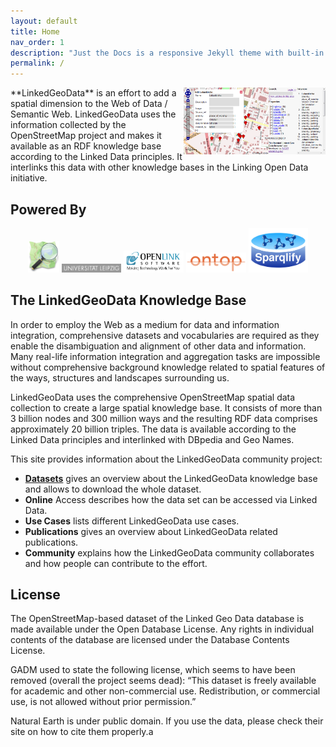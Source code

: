 ```yaml
---
layout: default
title: Home
nav_order: 1
description: "Just the Docs is a responsive Jekyll theme with built-in search that is easily customizable and hosted on GitHub Pages."
permalink: /
---
```


<img align="right" width="45%" src="docs/assets/images/linkedgeodatabrowser.png">
**LinkedGeoData** is an effort to add a spatial dimension to the Web of Data / Semantic Web. LinkedGeoData uses the information collected by the OpenStreetMap project and makes it available as an RDF knowledge base according to the Linked Data principles. It interlinks this data with other knowledge bases in the Linking Open Data initiative.

## Powered By

<p align="center" style="width: 100%">
  <a href="https://www.openstreetmap.org"><img alt="OpenStreetMap" src="docs/assets/images/240px-public-images-osm_logo.png" width="50px"></a>
  <a href="https://www.uni-leipzig.de/"><img alt="University of Leipzig" src="docs/assets/images/logo_leipzig.gif" width="19%"></a>
  <a href="https://virtuoso.openlinksw.com/"><img alt="Virtuoso" src="docs/assets/images/openlinklogo_wstrap_190x70.png" width="19%"></a>
  <a href="https://ontop-vkg.org/"><img alt="Ontop" src="docs/assets/images/ontop-logo.png" width="19%"></a>
  <a href="https://github.com/SmartDataAnalytics/Sparqlify"><img alt="Sparqlify" src="docs/assets/images/sparqlify-logo.png" width="19%"></a>
</p>


## The LinkedGeoData Knowledge Base
In order to employ the Web as a medium for data and information integration, comprehensive datasets and vocabularies are required as they enable the disambiguation and alignment of other data and information. Many real-life information integration and aggregation tasks are impossible without comprehensive background knowledge related to spatial features of the ways, structures and landscapes surrounding us.

LinkedGeoData uses the comprehensive OpenStreetMap spatial data collection to create a large spatial knowledge base. It consists of more than 3 billion nodes and 300 million ways and the resulting RDF data comprises approximately 20 billion triples. The data is available according to the Linked Data principles and interlinked with DBpedia and Geo Names.


This site provides information about the LinkedGeoData community project:

* **[Datasets](docs/downloads)** gives an overview about the LinkedGeoData knowledge base and allows to download the whole dataset.
* **Online** Access describes how the data set can be accessed via Linked Data.
* **Use Cases** lists different LinkedGeoData use cases.
* **Publications** gives an overview about LinkedGeoData related publications.
* **Community** explains how the LinkedGeoData community collaborates and how people can contribute to the effort.

## License

 The OpenStreetMap-based dataset of the Linked Geo Data database is made available under the Open Database License. Any rights in individual contents of the database are licensed under the Database Contents License.

GADM used to state the following license, which seems to have been removed (overall the project seems dead): “This dataset is freely available for academic and other non-commercial use. Redistribution, or commercial use, is not allowed without prior permission.”

Natural Earth is under public domain. If you use the data, please check their site on how to cite them properly.a



